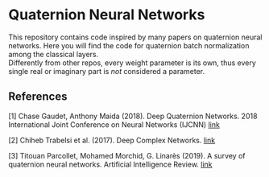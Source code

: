 # Quaternion Neural Networks

This repository contains code inspired by many papers on quaternion neural networks. Here you will
find the code for quaternion batch normalization among the classical layers.<br>
Differently from other repos, every weight parameter is its own, thus every single real
or imaginary part is *not* considered a parameter.


## References
<a id="1">[1]</a> 
Chase Gaudet, Anthony Maida (2018).
Deep Quaternion Networks. 
2018 International Joint Conference on Neural Networks (IJCNN)
[link](https://ieeexplore.ieee.org/stamp/stamp.jsp?tp=&arnumber=8489651&tag=1)

<a id="2">[2]</a> 
Chiheb Trabelsi et al. (2017).
Deep Complex Networks. 
[link](https://arxiv.org/abs/1705.09792)

<a id="3">[3]</a> 
Titouan Parcollet, Mohamed Morchid, G. Linarès (2019).
A survey of quaternion neural networks.
Artificial Intelligence Review.
[link](https://link.springer.com/article/10.1007/s10462-019-09752-1)
